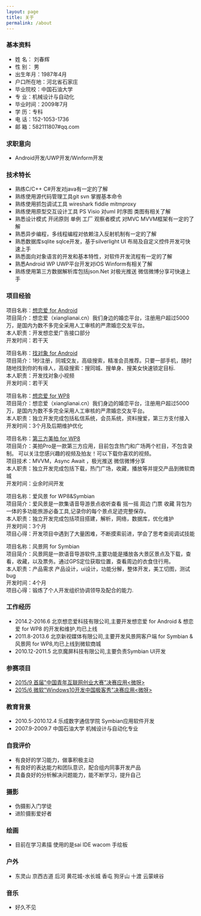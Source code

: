 ```yaml
---
layout: page
title: 关于
permalink: /about
---
```



### 基本资料  
* 姓    名： 刘春辉  
* 性    别： 男　
* 出生年月：1987年4月  
* 户口所在地：河北省石家庄　 
* 毕业院校：中国石油大学                  
* 专    业：机械设计与自动化  
* 毕业时间：2009年7月              		
* 学    历：专科
* 电    话：152-1053-1736                	
* 邮    箱：582111807#qq.com 

### 求职意向  
* Android开发/UWP开发/Winform开发

### 技术特长  
* 熟练C/C++ C#开发对java有一定的了解
* 熟练使用源代码管理工具git svn 掌握基本命令
* 熟练使用抓包调试工具 wireshark fiddle mitmproxy
* 熟练使用原型交互设计工具 PS Visio 对uml 时序图 类图有相关了解
* 熟悉设计模式 开闭原则 单例 工厂 观察者模式 对MVC MVVM框架有一定的了解
* 熟悉异步编程，多线程编程对依赖注入反射机制有一定的了解
* 熟悉数据库sqlite sqlce开发，基于silverlight UI 布局及自定义控件开发可快速上手
* 熟悉面向对象语言的开发和基本特性，对软件开发流程有一定的了解
* 熟悉Android WP UWP平台开发对iOS Winform有相关了解
* 熟练使用第三方数据解析库包括json.Net 对极光推送 微信微博分享可快速上手

### 项目经验
项目名称：[想恋爱 for Android](http://sj.qq.com/myapp/detail.htm?apkName=cn.xianglianai)  
项目简介：想恋爱（xianglianai.cn）我们身边的婚恋平台，注册用户超过5000万，是国内为数不多完全采用人工审核的严肃婚恋交友平台。  
本人职责：开发想恋爱广告接口部分  
开发时间：若干天  

项目名称：[找对象 for Android](http://sj.qq.com/myapp/detail.htm?apkName=cn.shuangshuangfei)  
项目简介：1秒注册，同城交友，高级搜索，精准会员推荐。只要一部手机，随时随地找到你的有缘人，高级搜索：搜同城、搜单身、搜美女快速锁定目标.  
本人职责：开发找对象小视频  
开发时间：若干天  

项目名称：[想恋爱 for WP8](http://dwz.cn/4SHTQ7)  
项目简介：想恋爱（xianglianai.cn）我们身边的婚恋平台，注册用户超过5000万，是国内为数不多完全采用人工审核的严肃婚恋交友平台。  
本人职责：独立开发完成包括私信系统，会员系统，资料搜爱，第三方支付接入  
开发时间：3个月及后期维护优化  

项目名称：[第三方美拍 for WP8](http://dwz.cn/4SI2DJ)  
项目简介：美拍Pro是一款第三方应用，目前包含热门和广场两个栏目，不包含录制。 可以关注您感兴趣的视频及拍友！可以下载你喜欢的视频。  
项目技术：MVVM，Async Await ，极光推送 微信微博分享  
本人职责：独立开发完成包括下载，热门广场，收藏，播放等并提交产品到微软商城   
开发时间：业余时间开发  

项目名称：爱风景 for WP8&Symbian  
项目简介：爱风景是一款集语音导游景点收听查看 摇一摇 周边 门票 收藏 背包为一体的多功能旅游必备工具,记录你的每个景点足迹完整保存。  
本人职责：独立开发完成包括项目搭建，解析，网络，数据库，优化维护  
开发时间：3个月  
项目心得：开发项目中遇到了大量困难，不断摸索前进，学会了思考查阅调试技能  

项目名称：风景网 for Symbian  
项目简介：风景网是一款语音导游软件,主要功能是播放各大景区景点及下载，查看，收藏，以及票务。通过GPS定位获取位置，查看周边的衣食住行用。  
本人职责：产品需求 产品设计，ui设计，功能分解，整体开发，美工切图，测试bug  
开发时间：4个月  
项目心得：锻炼了个人开发组织协调领导及配合的能力.  

### 工作经历
*	2014.2-2016.6   北京想恋爱科技有限公司,主要开发想恋爱 for Android & 想恋爱 for WP8 的开发和维护,均已上线
*	2011.8-2013.6   北京新视媒体有限公司,主要开发风景网客户端 for Symbian & 风景网 for WP8,均已上线到微软商城
*	2010.12-2011.5  北京魔屏科技有限公司,主要负责Symbian UI开发

### 参赛项目
*	[2015/9 首届"中国青年互联网创业大赛"决赛应用<微呀>](http://news.youth.cn/gn/201509/t20150924_7148907.htm)
*	[2015/6 微软"Windows10开发中国极客秀"决赛应用<微呀>](https://www.microsoft.com/china/msdn/win10geek/)

### 教育背景
*	2010.5-2010.12.4	    乐成数字通信学院          Symbian应用软件开发
*	2007.9-2009.7         中国石油大学              机械设计与自动化专业

### 自我评价
*   有良好的学习能力，做事积极主动
*   有良好的表达能力和团队意识，配合组内同事开发产品
*   具备良好的分析解决问题能力，能不断学习，提升自己

### 摄影  
*	伪摄影入门学徒
*	进阶摄影爱好者  

### 绘画  
*	目前在学习素描 使用的是sai IDE  wacom 手绘板  

### 户外  
*	东灵山 京西古道 后河 黄花城-水长城 香屯 狗牙山 十渡 云蒙峡谷 

### 音乐  
*	好久不见  
